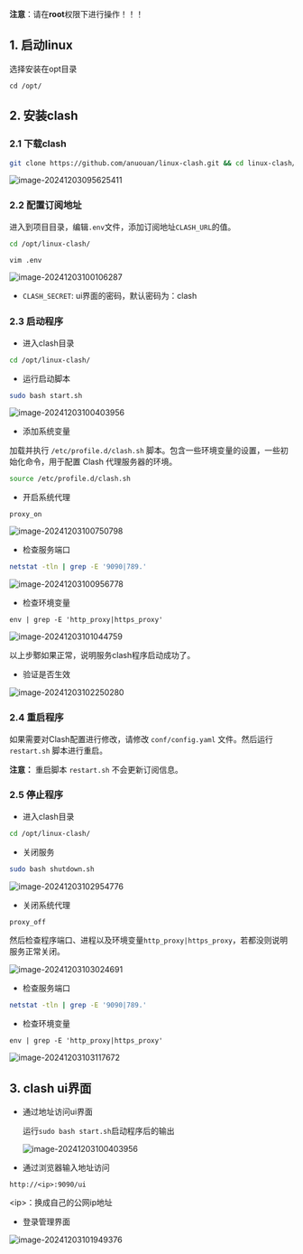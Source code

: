 

**注意**：请在**root**权限下进行操作！！！

## 1. 启动linux

选择安装在opt目录

```
cd /opt/
```

## 2. 安装clash

### 2.1 下载clash

```bash
git clone https://github.com/anuouan/linux-clash.git && cd linux-clash/ && rm -rf README.md README.assets/ .git/ .gitignore
```

<img src="README.assets/image-20241203095625411.png" alt="image-20241203095625411"  />

### 2.2 配置订阅地址

进入到项目目录，编辑`.env`文件，添加订阅地址`CLASH_URL`的值。

```bash
cd /opt/linux-clash/
```

```bash
vim .env
```

![image-20241203100106287](README.assets/image-20241203100106287.png)

- `CLASH_SECRET`: ui界面的密码，默认密码为：clash

### 2.3 启动程序

- 进入clash目录

```bash
cd /opt/linux-clash/
```

- 运行启动脚本

```bash
sudo bash start.sh
```

![image-20241203100403956](README.assets/image-20241203100403956.png)

- 添加系统变量

加载并执行 `/etc/profile.d/clash.sh` 脚本。包含一些环境变量的设置，一些初始化命令，用于配置 Clash 代理服务器的环境。

```bash
source /etc/profile.d/clash.sh
```

- 开启系统代理

```
proxy_on
```

![image-20241203100750798](README.assets/image-20241203100750798.png)

- 检查服务端口

```bash
netstat -tln | grep -E '9090|789.'
```

![image-20241203100956778](README.assets/image-20241203100956778.png)

- 检查环境变量

```
env | grep -E 'http_proxy|https_proxy'
```

![image-20241203101044759](README.assets/image-20241203101044759.png)

以上步鄹如果正常，说明服务clash程序启动成功了。

- 验证是否生效

![image-20241203102250280](README.assets/image-20241203102250280.png)

### 2.4 重启程序

如果需要对Clash配置进行修改，请修改 `conf/config.yaml` 文件。然后运行 `restart.sh` 脚本进行重启。

**注意：**
		重启脚本 `restart.sh` 不会更新订阅信息。

### 2.5 停止程序

- 进入clash目录

```bash
cd /opt/linux-clash/
```

- 关闭服务

```bash
sudo bash shutdown.sh
```

![image-20241203102954776](README.assets/image-20241203102954776.png)

- 关闭系统代理

```bash
proxy_off
```

然后检查程序端口、进程以及环境变量`http_proxy|https_proxy`，若都没则说明服务正常关闭。

![image-20241203103024691](README.assets/image-20241203103024691.png)

- 检查服务端口

```bash
netstat -tln | grep -E '9090|789.'
```

- 检查环境变量

```
env | grep -E 'http_proxy|https_proxy'
```

![image-20241203103117672](README.assets/image-20241203103117672.png)

## 3. clash ui界面

- 通过地址访问ui界面

  运行`sudo bash start.sh`启动程序后的输出

  ![image-20241203100403956](README.assets/image-20241203100403956.png)

- 通过浏览器输入地址访问

```
http://<ip>:9090/ui
```

\<ip>：换成自己的公网ip地址

- 登录管理界面

![image-20241203101949376](README.assets/image-20241203101949376.png)